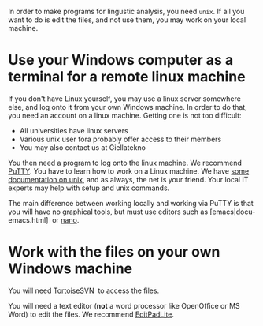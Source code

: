 In order to make programs for lingustic analysis, you need `unix`. If all
you want to do is edit the files, and not use them, you may work on
your local machine.

# Use your Windows computer as a terminal for a remote linux machine

If you don't have Linux yourself, you may use a linux server somewhere else,
and log onto it from your own Windows machine. In order to do that, you need
an account on a linux machine. Getting one is not too difficult:

- All universities have linux servers
- Various unix user fora probably offer access to their members
- You may also contact us at Giellatekno

You then need a program to log onto the linux machine. We recommend
[PuTTY](docu-putty.html).
You have to learn how to work on a Linux machine. We have
[some documentation on unix](newunix.html), and as always, the net is your friend. Your local IT experts may help with setup and unix commands.

The main difference between working locally and working via PuTTY
is that you will have no graphical tools, but must use editors
such as [emacs|docu-emacs.html]  or [nano](TheNanoEditor.html).

# Work with the files on your own Windows machine

You will need [TortoiseSVN](docu-svn-user-tortoisesvn.html)  to access the
files.

You will need a text editor (**not** a word processor like OpenOffice
or MS Word) to edit the files. We recommend [EditPadLite](http://www.editpadlite.com).
